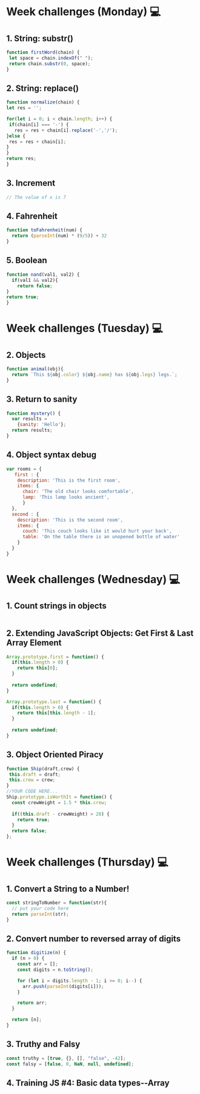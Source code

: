 # Week challenges (Monday) 💻

## 1. String: substr()
```JavaScript
function firstWord(chain) {
 let space = chain.indexOf(" ");
 return chain.substr(0, space);
}
```
## 2. String: replace()
```JavaScript
function normalize(chain) {
let res = '';

for(let i = 0; i < chain.length; i++) {
 if(chain[i] === '-') {
   res = res + chain[i].replace('-','/');
}else {
 res = res + chain[i];
}
}
return res;
}
```
## 3. Increment
```JavaScript
// The value of x is 7
```

## 4. Fahrenheit
```JavaScript
function toFahrenheit(num) {
  return (parseInt(num) * (9/5)) + 32
}
```
## 5. Boolean
```JavaScript
function nand(val1, val2) {
  if(val1 && val2){ 
    return false;
}
return true;
}
```

# Week challenges (Tuesday) 💻

## 2. Objects
```JavaScript
function animal(obj){
  return `This ${obj.color} ${obj.name} has ${obj.legs} legs.`;
}
```
## 3. Return to sanity
```JavaScript
function mystery() {
  var results =
    {sanity: 'Hello'};
  return results;
}
```
## 4. Object syntax debug
```JavaScript
var rooms = {
   first : {
    description: 'This is the first room',
    items: {
      chair: 'The old chair looks comfortable',
      lamp: 'This lamp looks ancient',
      }
  },
  second : {
    description: 'This is the second room',
    items: {
      couch: 'This couch looks like it would hurt your back',
      table: 'On the table there is an unopened bottle of water'
    }
  }
}
```
# Week challenges (Wednesday) 💻

## 1. Count strings in objects
```JavaScript

```
## 2. Extending JavaScript Objects: Get First & Last Array Element
```JavaScript
Array.prototype.first = function() {
  if(this.length > 0) {
    return this[0];
  }
  
  return undefined;
}

Array.prototype.last = function() {
  if(this.length > 0) {
    return this[this.length - 1];
  }
  
  return undefined;
}
```
## 3. Object Oriented Piracy
```JavaScript
function Ship(draft,crew) {
 this.draft = draft;
 this.crew = crew;
}
//YOUR CODE HERE...
Ship.prototype.isWorthIt = function() {
  const crewWeight = 1.5 * this.crew;
  
  if((this.draft - crewWeight) > 20) {
    return true;
  }
  return false;
};
```

# Week challenges (Thursday) 💻

## 1. Convert a String to a Number!
```JavaScript
const stringToNumber = function(str){
  // put your code here
  return parseInt(str);
}
```
## 2. Convert number to reversed array of digits
```JavaScript
function digitize(n) {
  if (n > 0) {
    const arr = [];
    const digits = n.toString();

    for (let i = digits.length - 1; i >= 0; i--) {
      arr.push(parseInt(digits[i]));
    }

    return arr;
  }

  return [n];
}
```
## 3. Truthy and Falsy
```JavaScript
const truthy = [true, {}, [], "false", -42];
const falsy = [false, 0, NaN, null, undefined];
```
## 4. Training JS #4: Basic data types--Array
```JavaScript

```
